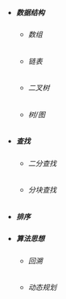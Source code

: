 * ##### 数据结构

  * ###### 数组
  * ###### 链表
  * ###### 二叉树
  * ###### 树/图
* ##### 查找

  * ###### 二分查找
  * ###### 分块查找
* ##### 排序
* ##### 算法思想

  * ###### 回溯
  * ###### 动态规划




